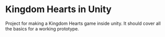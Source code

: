 # Kingdom Hearts in Unity
Project for making a Kingdom Hearts game inside unity. It should cover all the basics for a working prototype.
